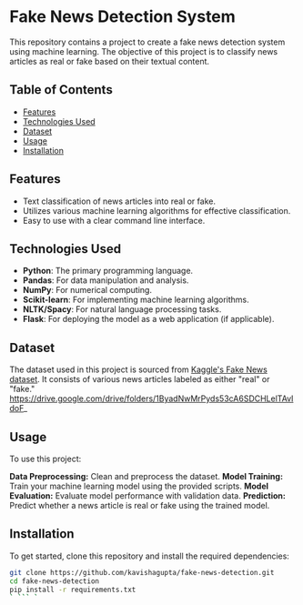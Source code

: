 
# Fake News Detection System

This repository contains a project to create a fake news detection system using machine learning. The objective of this project is to classify news articles as real or fake based on their textual content.

## Table of Contents

- [Features](#features)
- [Technologies Used](#technologies-used)
- [Dataset](#dataset)
- [Usage](#usage)
- [Installation](#installation)


## Features

- Text classification of news articles into real or fake.
- Utilizes various machine learning algorithms for effective classification.
- Easy to use with a clear command line interface.

## Technologies Used

- **Python**: The primary programming language.
- **Pandas**: For data manipulation and analysis.
- **NumPy**: For numerical computing.
- **Scikit-learn**: For implementing machine learning algorithms.
- **NLTK/Spacy**: For natural language processing tasks.
- **Flask**: For deploying the model as a web application (if applicable).

## Dataset

The dataset used in this project is sourced from [Kaggle's Fake News dataset](https://www.kaggle.com/c/fake-news/data). It consists of various news articles labeled as either "real" or "fake."
https://drive.google.com/drive/folders/1ByadNwMrPyds53cA6SDCHLelTAvIdoF_


## Usage
To use this project:

**Data Preprocessing:** Clean and preprocess the dataset.
**Model Training:** Train your machine learning model using the provided scripts.
**Model Evaluation:** Evaluate model performance with validation data.
**Prediction:** Predict whether a news article is real or fake using the trained model.


## Installation

To get started, clone this repository and install the required dependencies:

```bash
git clone https://github.com/kavishagupta/fake-news-detection.git
cd fake-news-detection
pip install -r requirements.txt
` ``` `


